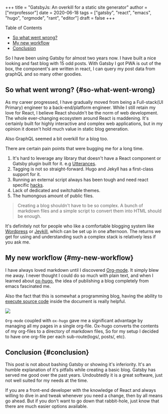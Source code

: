 +++
title = "GatsbyJs: An overkill for a static site generator"
author = ["mrprofessor"]
date = 2020-06-18
tags = ["gatsby", "react", "emacs", "hugo", "orgmode", "rant", "editor"]
draft = false
+++

<div class="ox-hugo-toc toc">
<div></div>

<div class="heading">Table of Contents</div>

- [So what went wrong?](#so-what-went-wrong)
- [My new workflow](#my-new-workflow)
- [Conclusion](#conclusion)

</div>
<!--endtoc-->

So I have been using Gatsby for almost two years now. I have built a nice looking and fast blog with 15 odd posts. With Gatsby I got PWA is out of the box, the component's are written in react, I can query my post data from graphQL and so many other goodies.


## So what went wrong? {#so-what-went-wrong}

As my career progressed, I have gradually moved from being a Full-stack(UI Primary) engineer to a back-end/platform engineer. While I still retain my love for React, I believe React shouldn't be the norm of web development. The whole ever-changing ecosystem around React is maddening. It's certainly built for highly interactive and complex web applications, but in my opinion it doesn't hold much value in static blog generation.

Also GraphQL seemed a bit overkill for a blog too.

There are certain pain points that were bugging me for a long time.

1.  It's hard to leverage any library that doesn't have a React component or Gatsby plugin built for it. e.g [Utterances](https://utteranc.es/).
2.  Tagging is not so straight-forward. Hugo and Jekyll has a first-class support for it.
3.  Running an external script always has been tough and need react specific [hacks](https://reactjs.org/docs/dom-elements.html#dangerouslysetinnerhtml).
4.  Lack of dedicated and switchable themes.
5.  The humongous amount of public files.

> Creating a blog shouldn't have to be so complex. A bunch of markdown files and a simple script to convert them into HTML should be enough.

It's definitely not for people who like a comfortable blogging system like [Wordpress](https://wordpress.org/) or [Jeykill](https://jekyllrb.com/), which can be set up in one afternoon. The returns we get for using and understanding such a complex stack is relatively less if you ask me.


## My new workflow {#my-new-workflow}

I have always loved markdown until I discovered [Org-mode](https://orgmode.org/). It simply blew me away. I never thought I could do so much with plain text, and when I learned about [ox-hugo](https://ox-hugo.scripter.co/), the idea of publishing a blog completely from emacs fascinated me.

Also the fact that this is somewhat a programming blog, having the ability to [execute source code](https://orgmode.org/worg/org-contrib/babel/) inside the document is really helpful.

<div class="post-image">
  <img src="/images/org-hugo-setup.png" />
</div>

`Org-mode` coupled with `ox-hugo` gave me a significant advantage by managing all my pages in a single org-file. Ox-hugo converts the contents of my org-files to a directory of markdown files, So for my setup I decided to have one org-file per each sub-route(logs/, posts/, etc).


## Conclusion {#conclusion}

This post is not about bashing Gatsby or showing it's inferiority. It's an humble explanation of it's pitfalls while creating a basic blog. Gatsby has served me good over the past years. Undoubtedly  it is a great software, just not well suited for my needs at the time.

If you are a front-end developer with the knowledge of React and always willing to dive in and tweak whenever you need a change, then by all means go ahead. But if you don't want to go down that rabbit-hole, just know that there are much easier options available.
